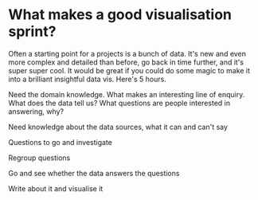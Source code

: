 # What makes a good visualisation sprint?

Often a starting point for a projects is a bunch of data. It's new and even more complex and detailed than before, go back in time further, and it's super super cool. It would be great if you could do some magic to make it into a brilliant insightful data vis. Here's 5 hours.



Need the domain knowledge. What makes an interesting line of enquiry. What does the data tell us? What questions are people interested in answering, why?

Need knowledge about the data sources, what it can and can't say

Questions to go and investigate

Regroup questions

Go and see whether the data answers the questions

Write about it and visualise it



